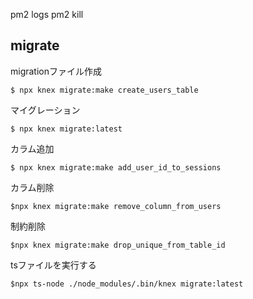 pm2 logs
pm2 kill

## migrate

migrationファイル作成
```
$ npx knex migrate:make create_users_table
```
マイグレーション
```
$ npx knex migrate:latest
```
カラム追加
```
$ npx knex migrate:make add_user_id_to_sessions
```
カラム削除
```
$npx knex migrate:make remove_column_from_users
```
制約削除
```
$npx knex migrate:make drop_unique_from_table_id
```
tsファイルを実行する
```
$npx ts-node ./node_modules/.bin/knex migrate:latest
```